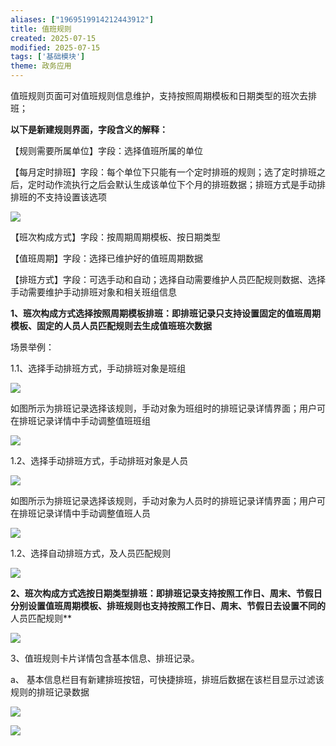 ```yaml
---
aliases: ["1969519914212443912"]
title: 值班规则
created: 2025-07-15
modified: 2025-07-15
tags: ['基础模块']
theme: 政务应用
---
```


值班规则页面可对值班规则信息维护，支持按照周期模板和日期类型的班次去排班；

**以下是新建规则界面，字段含义的解释：**

【规则需要所属单位】字段：选择值班所属的单位

【每月定时排班】字段：每个单位下只能有一个定时排班的规则；选了定时排班之后，定时动作流执行之后会默认生成该单位下个月的排班数据；排班方式是手动排排班的不支持设置该选项

![](56c6f35b03ee0199360be05cf3a2c53c.jpg)

【班次构成方式】字段：按周期周期模板、按日期类型

【值班周期】字段：选择已维护好的值班周期数据

【排班方式】字段：可选手动和自动；选择自动需要维护人员匹配规则数据、选择手动需要维护手动排班对象和相关班组信息

**1、班次构成方式选择按照周期模板排班：即排班记录只支持设置固定的值班周期模板、固定的人员人员匹配规则去生成值班班次数据**

场景举例：

1.1、选择手动排班方式，手动排班对象是班组

![](832d399186973507a577e27614b703bb.jpg)

如图所示为排班记录选择该规则，手动对象为班组时的排班记录详情界面；用户可在排班记录详情中手动调整值班班组

![](a3da3efc596d5ebcd7129e8addc46bbb.jpg)

1.2、选择手动排班方式，手动排班对象是人员

![](b4dff0b9fa534de9ac44d345b7c8e6b1.jpg)

如图所示为排班记录选择该规则，手动对象为人员时的排班记录详情界面；用户可在排班记录详情中手动调整值班人员

![](25069983463d40edf737720e6a4561b8.jpg)

1.2、选择自动排班方式，及人员匹配规则

![](c6c1940613574b1bb17c47826d173593.jpg)

**2、班次构成方式选按日期类型排班：即排班记录支持按照工作日、周末、节假日分别设置值班周期模板、排班规则也支持按照工作日、周末、节假日去设置不同的**人员匹配规则**

![](3e7235f7af7d425eb13ec31c2facae10.jpg)

3、值班规则卡片详情包含基本信息、排班记录。

a、 基本信息栏目有新建排班按钮，可快捷排班，排班后数据在该栏目显示过滤该规则的排班记录数据

![](a7244fdd0d23214901fe75db19991cb3.jpg)

![](524ecef0043a811553db13104e27dd36.jpg)